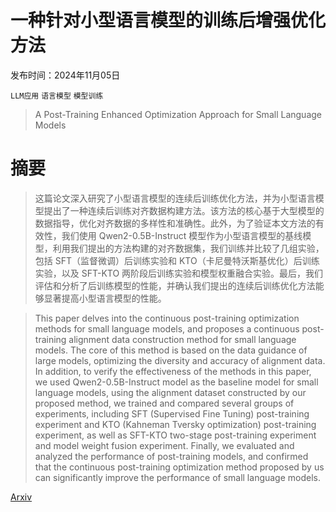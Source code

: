 # 一种针对小型语言模型的训练后增强优化方法

发布时间：2024年11月05日

`LLM应用` `语言模型` `模型训练`

> A Post-Training Enhanced Optimization Approach for Small Language Models

# 摘要

> 这篇论文深入研究了小型语言模型的连续后训练优化方法，并为小型语言模型提出了一种连续后训练对齐数据构建方法。该方法的核心基于大型模型的数据指导，优化对齐数据的多样性和准确性。此外，为了验证本文方法的有效性，我们使用 Qwen2-0.5B-Instruct 模型作为小型语言模型的基线模型，利用我们提出的方法构建的对齐数据集，我们训练并比较了几组实验，包括 SFT（监督微调）后训练实验和 KTO（卡尼曼特沃斯基优化）后训练实验，以及 SFT-KTO 两阶段后训练实验和模型权重融合实验。最后，我们评估和分析了后训练模型的性能，并确认我们提出的连续后训练优化方法能够显著提高小型语言模型的性能。

> This paper delves into the continuous post-training optimization methods for small language models, and proposes a continuous post-training alignment data construction method for small language models. The core of this method is based on the data guidance of large models, optimizing the diversity and accuracy of alignment data. In addition, to verify the effectiveness of the methods in this paper, we used Qwen2-0.5B-Instruct model as the baseline model for small language models, using the alignment dataset constructed by our proposed method, we trained and compared several groups of experiments, including SFT (Supervised Fine Tuning) post-training experiment and KTO (Kahneman Tversky optimization) post-training experiment, as well as SFT-KTO two-stage post-training experiment and model weight fusion experiment. Finally, we evaluated and analyzed the performance of post-training models, and confirmed that the continuous post-training optimization method proposed by us can significantly improve the performance of small language models.

[Arxiv](https://arxiv.org/abs/2411.02939)